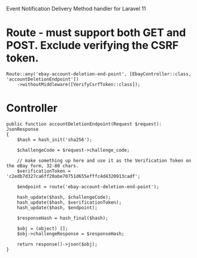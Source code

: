 Event Notification Delivery Method handler for Laravel 11

# Route - must support both GET and POST. Exclude verifying the CSRF token.
```
Route::any('ebay-account-deletion-end-point', [EbayController::class, 'accountDeletionEndpoint'])
    ->withoutMiddleware([VerifyCsrfToken::class]);
```
# Controller
```
public function accountDeletionEndpoint(Request $request): JsonResponse
{
    $hash = hash_init('sha256');

    $challengeCode = $request->challenge_code;

    // make something up here and use it as the Verification Token on the eBay form, 32-80 chars.
    $verificationToken = 'c2edb7d327ca6ff20abe70751d655efffc4d4320913cadf';

    $endpoint = route('ebay-account-deletion-end-point');

    hash_update($hash, $challengeCode);
    hash_update($hash, $verificationToken);
    hash_update($hash, $endpoint);

    $responseHash = hash_final($hash);

    $obj = (object) [];
    $obj->challengeResponse = $responseHash;

    return response()->json($obj);
}
```
